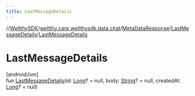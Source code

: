 ```yaml
---
title: LastMessageDetails
---
```

//[WellthySDK](../../../../index.html)/[wellthy.care.wellthysdk.data.chat](../../index.html)/[MetaDataResponse](../index.html)/[LastMessageDetails](index.html)/[LastMessageDetails](-last-message-details.html)



# LastMessageDetails



[androidJvm]\
fun [LastMessageDetails](-last-message-details.html)(id: [Long](https://kotlinlang.org/api/latest/jvm/stdlib/kotlin/-long/index.html)? = null, body: [String](https://kotlinlang.org/api/latest/jvm/stdlib/kotlin/-string/index.html)? = null, createdAt: [Long](https://kotlinlang.org/api/latest/jvm/stdlib/kotlin/-long/index.html)? = null)




